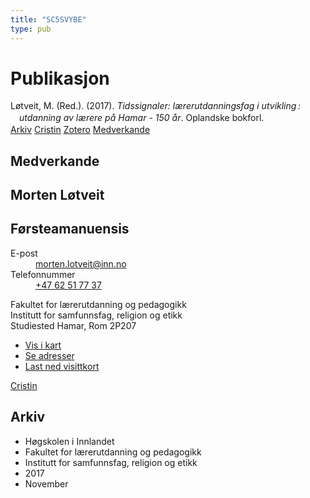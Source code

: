 ```yaml
---
title: "SC5SVYBE"
type: pub
---
```

<h1>Publikasjon</h1>
<article id="csl-bib-container-SC5SVYBE" class="csl-bib-container">
  <div class="csl-bib-body" style="line-height: 1.35; padding-left: 1em; text-indent:-1em;">
  <div class="csl-entry">L&#xF8;tveit, M. (Red.). (2017). <i>Tidssignaler: l&#xE6;rerutdanningsfag i utvikling&#x202F;: utdanning av l&#xE6;rere p&#xE5; Hamar - 150 &#xE5;r</i>. Oplandske bokforl.</div>
</div>
  <div class="csl-bib-buttons">
    <a href="#taxonomy-article-SC5SVYBE" class="csl-bib-button">Arkiv</a>
    <a href alt="Cristin URL" class="csl-bib-button">Cristin</a>
    <a href alt="Zotero URL" class="csl-bib-button">Zotero</a>
    <a href="#contributors-article-SC5SVYBE" class="csl-bib-button">Medverkande</a>
  </div>
  <div id="csl-bib-meta-container-SC5SVYBE"></div>
</article>
<div id="csl-bib-meta-SC5SVYBE" class="csl-bib-meta">
  <article id="contributors-article-SC5SVYBE" class="contributors-article">
    <h1>Medverkande</h1>
    <div class="personas">
<div class="vrtx-hinn-person-card">
<div class="photo">
<i class="lar la-user-circle missing-person"></i>
</div>
<div class="info">
<hgroup><h1>Morten Løtveit</h1>
<h2>Førsteamanuensis</h2>
</hgroup><dl>
<dt>E-post</dt>
<dd>
<a href="mailto:morten.lotveit@inn.no">morten.lotveit@inn.no</a>
</dd>
<dt>Telefonnummer</dt>
<dd><a href="tel:+4762517737">
+47 62 51 77 37
</a></dd>
</dl>
<p>
Fakultet for lærerutdanning og pedagogikk<br>
Institutt for samfunnsfag, religion og etikk<br>
Studiested Hamar,
Rom 2P207
</p>
<ul class="vrtx-hinn-links">
<li><a href="https://www.google.com/maps?q=60.796004,11.072099">Vis i kart</a></li>
<li><a href="https://www.inn.no/finn-en-ansatt/morten-lotveit.html#vrtx-hinn-addresses">Se adresser</a></li>
<li><a href="https://www.inn.no/finn-en-ansatt/morten-lotveit.html?vrtx=vcf">Last ned visittkort</a></li>
</ul>
</div>
</div>
<a href="https://app.cristin.no/persons/show.jsf?id=328236" alt="Cristin URL" class="personas-cristin">Cristin</a>
</div>
  </article>
  <article id="taxonomy-article-SC5SVYBE" class="taxonomy-article">
    <h1>Arkiv</h1>
    <ul>
      <li>Høgskolen i Innlandet</li>
      <li>Fakultet for lærerutdanning og pedagogikk</li>
      <li>Institutt for samfunnsfag, religion og etikk</li>
      <li>2017</li>
      <li>November</li>
    </ul>
  </article>
</div>
